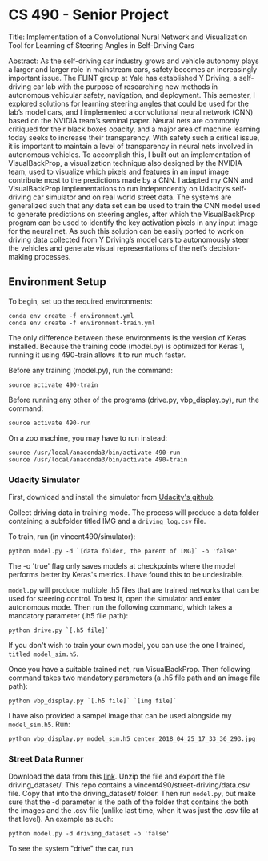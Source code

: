 # CS 490 - Senior Project

Title: Implementation of a Convolutional Nural Network and Visualization Tool for Learning of Steering Angles in Self-Driving Cars

Abstract:
As the self-driving car industry grows and vehicle autonomy plays a larger and larger role in mainstream cars, safety becomes an increasingly important issue.  The FLINT group at Yale has established Y Driving, a self-driving car lab with the purpose of researching new methods in autonomous vehicular safety, navigation, and deployment.  This semester, I explored solutions for learning steering angles that could be used for the lab’s model cars, and I implemented a convolutional neural network (CNN) based on the NVIDIA team’s seminal paper.  Neural nets are commonly critiqued for their black boxes opacity, and a major area of machine learning today seeks to increase their transparency.  With safety such a critical issue, it is important to maintain a level of transparency in neural nets involved in autonomous vehicles.  To accomplish this, I built out an implementation of VisualBackProp, a visualization technique also designed by the NVIDIA team, used to visualize which pixels and features in an input image contribute most to the predictions made by a CNN.  I adapted my CNN and VisualBackProp implementations to run independently on Udacity’s self-driving car simulator and on real world street data.  The systems are generalized such that any data set can be used to train the CNN model used to generate predictions on steering angles, after which the VisualBackProp program can be used to identify the key activation pixels in any input image for the neural net.  As such this solution can be easily ported to work on driving data collected from Y Driving’s model cars to autonomously steer the vehicles and generate visual representations of the net’s decision-making processes.

## Environment Setup

To begin, set up the required environments:

```
conda env create -f environment.yml
conda env create -f environment-train.yml
```

The only difference between these environments is the version of Keras installed.  Because the training code (model.py) is optimized for Keras 1, running it using 490-train allows it to run much faster.

Before any training (model.py), run the command:
```
source activate 490-train
```

Before running any other of the programs (drive.py, vbp_display.py), run the command:
```
source activate 490-run
```

On a zoo machine, you may have to run instead:
```
source /usr/local/anaconda3/bin/activate 490-run
source /usr/local/anaconda3/bin/activate 490-train
```

### Udacity Simulator
First, download and install the simulator from [Udacity's github](https://github.com/udacity/self-driving-car-sim).

Collect driving data in training mode.  The process will produce a data folder containing a subfolder titled IMG and a ```driving_log.csv``` file.

To train, run (in vincent490/simulator):
```
python model.py -d `[data folder, the parent of IMG]` -o 'false'
```
The -o 'true' flag only saves models at checkpoints where the model performs better by Keras's metrics.  I have found this to be undesirable.

```model.py``` will produce multiple .h5 files that are trained networks that can be used for steering control.  To test it, open the simulator and enter autonomous mode.  Then run the following command, which takes a mandatory parameter (.h5 file path):
```
python drive.py `[.h5 file]`
```
If you don't wish to train your own model, you can use the one I trained, ```titled model_sim.h5```.


Once you have a suitable trained net, run VisualBackProp.  Then following command takes two mandatory parameters (a .h5 file path and an image file path):
```
python vbp_display.py `[.h5 file]` `[img file]`
```
I have also provided a sampel image that can be used alongside my ```model_sim.h5```.  Run:
```
python vbp_display.py model_sim.h5 center_2018_04_25_17_33_36_293.jpg
```

### Street Data Runner
Download the data from this [link](https://drive.google.com/file/d/0B-KJCaaF7elleG1RbzVPZWV4Tlk/view?usp=sharing).  Unzip the file and export the file driving_dataset/.  This repo contains a vincent490/street-driving/data.csv file.  Copy that into the driving_dataset/ folder.  Then run ```model.py```, but make sure that the -d parameter is the path of the folder that contains the both the images and the .csv file (unlike last time, when it was just the .csv file at that level).  An example as such:
```
python model.py -d driving_dataset -o 'false'
```

To see the system "drive" the car, run 
